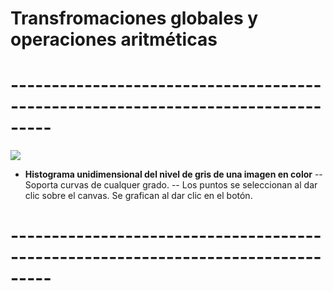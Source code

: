 # Transfromaciones globales y operaciones aritméticas
# ---------------------------------------------------------------------------------
![](https://github.com/FranklinCncr/TopicosEnComputacionGraficaGrupo/raw/master/Pr%C3%A1cticas/Kevin%20Salazar/Pr%C3%A1ctica%201/capturas/ejm1.png)
- **Histograma unidimensional del nivel de gris de una imagen en color**
-- Soporta curvas de cualquer grado.
-- Los puntos se seleccionan al dar clic sobre el canvas. Se grafican al dar clic en el botón.

# ---------------------------------------------------------------------------------




